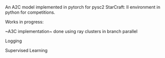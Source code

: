 An A2C model implemented in pytorch for pysc2 StarCraft: II environment in python for competitions.

Works in progress:

~A3C implementation~ done using ray clusters in branch parallel

Logging

Supervised Learning
